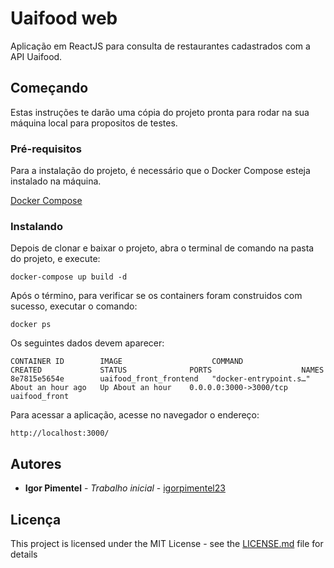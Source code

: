 # Uaifood web

Aplicação em ReactJS para consulta de restaurantes cadastrados com a API Uaifood.

## Começando

Estas instruções te darão uma cópia do projeto pronta para rodar na sua máquina local para propositos de testes.

### Pré-requisitos

Para a instalação do projeto, é necessário que o Docker Compose esteja instalado na máquina.

[Docker Compose](https://docs.docker.com/compose/install/)

### Instalando

Depois de clonar e baixar o projeto, abra o terminal de comando na pasta do projeto, e execute:

```
docker-compose up build -d
```

Após o término, para verificar se os containers foram construidos com sucesso, executar o comando:

```
docker ps
```

Os seguintes dados devem aparecer:

```
CONTAINER ID        IMAGE                    COMMAND                  CREATED             STATUS              PORTS                    NAMES
8e7815e5654e        uaifood_front_frontend   "docker-entrypoint.s…"   About an hour ago   Up About an hour    0.0.0.0:3000->3000/tcp   uaifood_front
```

Para acessar a aplicação, acesse no navegador o endereço:

```
http://localhost:3000/
```

## Autores

* **Igor Pimentel** - *Trabalho inicial* - [igorpimentel23](https://github.com/igorpimentel23)


## Licença

This project is licensed under the MIT License - see the [LICENSE.md](LICENSE.md) file for details
